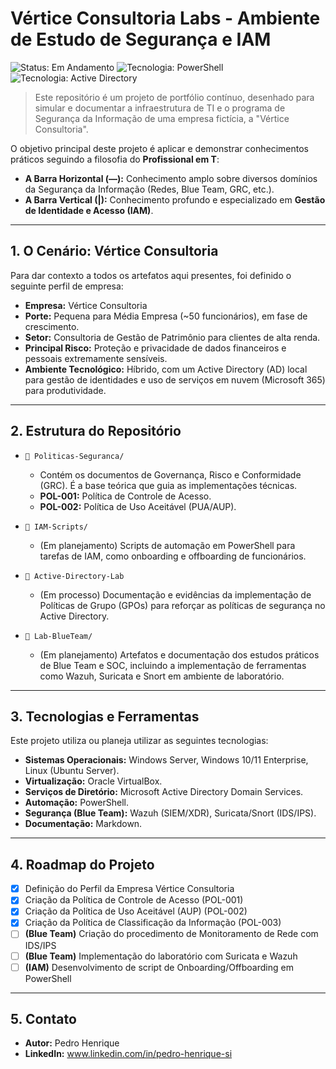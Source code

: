 # Vértice Consultoria Labs - Ambiente de Estudo de Segurança e IAM

![Status: Em Andamento](https://img.shields.io/badge/status-em%20andamento-yellow)
![Tecnologia: PowerShell](https://img.shields.io/badge/PowerShell-5.1-blue)
![Tecnologia: Active Directory](https://img.shields.io/badge/Active%20Directory-Windows%20Server-blueviolet)

> Este repositório é um projeto de portfólio contínuo, desenhado para simular e documentar a infraestrutura de TI e o programa de Segurança da Informação de uma empresa fictícia, a "Vértice Consultoria".

O objetivo principal deste projeto é aplicar e demonstrar conhecimentos práticos seguindo a filosofia do **Profissional em T**:

* **A Barra Horizontal (—):** Conhecimento amplo sobre diversos domínios da Segurança da Informação (Redes, Blue Team, GRC, etc.).
* **A Barra Vertical (|):** Conhecimento profundo e especializado em **Gestão de Identidade e Acesso (IAM)**.

---

## 1. O Cenário: Vértice Consultoria

Para dar contexto a todos os artefatos aqui presentes, foi definido o seguinte perfil de empresa:

* **Empresa:** Vértice Consultoria
* **Porte:** Pequena para Média Empresa (~50 funcionários), em fase de crescimento.
* **Setor:** Consultoria de Gestão de Patrimônio para clientes de alta renda.
* **Principal Risco:** Proteção e privacidade de dados financeiros e pessoais extremamente sensíveis.
* **Ambiente Tecnológico:** Híbrido, com um Active Directory (AD) local para gestão de identidades e uso de serviços em nuvem (Microsoft 365) para produtividade.

---

## 2. Estrutura do Repositório

* `📁 Politicas-Seguranca/`
    * Contém os documentos de Governança, Risco e Conformidade (GRC). É a base teórica que guia as implementações técnicas.
    * **POL-001:** Política de Controle de Acesso.
    * **POL-002:** Política de Uso Aceitável (PUA/AUP).

* `📁 IAM-Scripts/`
    * (Em planejamento) Scripts de automação em PowerShell para tarefas de IAM, como onboarding e offboarding de funcionários.

* `📁 Active-Directory-Lab`
    * (Em processo) Documentação e evidências da implementação de Políticas de Grupo (GPOs) para reforçar as políticas de segurança no Active Directory.

* `📁 Lab-BlueTeam/`
    * (Em planejamento) Artefatos e documentação dos estudos práticos de Blue Team e SOC, incluindo a implementação de ferramentas como Wazuh, Suricata e Snort em ambiente de laboratório.

---

## 3. Tecnologias e Ferramentas

Este projeto utiliza ou planeja utilizar as seguintes tecnologias:

* **Sistemas Operacionais:** Windows Server, Windows 10/11 Enterprise, Linux (Ubuntu Server).
* **Virtualização:** Oracle VirtualBox.
* **Serviços de Diretório:** Microsoft Active Directory Domain Services.
* **Automação:** PowerShell.
* **Segurança (Blue Team):** Wazuh (SIEM/XDR), Suricata/Snort (IDS/IPS).
* **Documentação:** Markdown.

---

## 4. Roadmap do Projeto

- [x] Definição do Perfil da Empresa Vértice Consultoria
- [x] Criação da Política de Controle de Acesso (POL-001)
- [x] Criação da Política de Uso Aceitável (AUP) (POL-002)
- [x] Criação da Política de Classificação da Informação (POL-003)
- [ ] **(Blue Team)** Criação do procedimento de Monitoramento de Rede com IDS/IPS
- [ ] **(Blue Team)** Implementação do laboratório com Suricata e Wazuh
- [ ] **(IAM)** Desenvolvimento de script de Onboarding/Offboarding em PowerShell

---

## 5. Contato

* **Autor:** Pedro Henrique
* **LinkedIn:** www.linkedin.com/in/pedro-henrique-si
